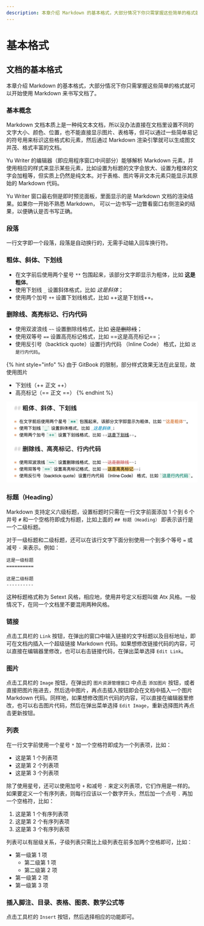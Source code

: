 ```yaml
---
description: 本章介绍 Markdown 的基本格式，大部分情况下你只需掌握这些简单的格式就可以开始使用 Markdown 来书写文档了。
---
```


# 基本格式

## 文档的基本格式

本章介绍 Markdown 的基本格式，大部分情况下你只需掌握这些简单的格式就可以开始使用 Markdown 来书写文档了。

### 基本概念

Markdown 文档本质上是一种纯文本文档，所以没办法直接在文档里设置不同的文字大小、颜色、位置，也不能直接显示图片、表格等，但可以通过一些简单易记的符号用来标识这些格式和元素，然后通过 Markdown 渲染引擎就可以生成图文并茂、格式丰富的文档。

Yu Writer 的编辑器（即应用程序窗口中间部分）能够解析 Markdown 元素，并使用相应的样式来显示某些元素，比如设置为标题的文字会放大、设置为粗体的文字会加粗等，但实质上仍然是纯文本。对于表格、图片等非文本元素只能显示其原始的 Markdown 代码。

Yu Writer 窗口最右侧是即时预览面板，里面显示的是 Markdown 文档的渲染结果。如果你一开始不熟悉 Markdown， 可以一边书写一边瞥看窗口右侧渲染的结果，以便确认是否书写正确。

### 段落

一行文字即一个段落，段落是自动换行的，无需手动输入回车换行符。

### 粗体、斜体、下划线

* 在文字前后使用两个星号 `**` 包围起来，该部分文字即显示为粗体，比如 **这是粗体**。
* 使用下划线 `_` 设置斜体格式，比如 _这是斜体_；
* 使用两个加号 `++` 设置下划线格式，比如 ++这是下划线++。

### 删除线、高亮标记、行内代码

* 使用双波浪线 `~~` 设置删除线格式，比如 ~~这是删除线~~；
* 使用双等号 `==` 设置高亮标记格式，比如 ==这是高亮标记==；
* 使用反引号（backtick quote）设置行内代码 （Inline Code） 格式，比如 `这是行内代码`。

{% hint style="info" %}
由于 GitBook 的限制，部分样式效果无法在此呈现，故使用图片

* 下划线（++ 正文 ++）
* 高亮标记（== 正文 ==）
{% endhint %}

![&#x5404;&#x79CD;&#x6837;&#x5F0F;&#x5728; Yu Writer &#x4E2D;&#x7684;&#x6548;&#x679C;](.gitbook/assets/ping-mu-kuai-zhao-20180710-xia-wu-4.32.43.png)

### 标题（Heading）

Markdown 支持定义六级标题，设置标题时只需在一行文字前面添加 1 个到 6 个井号 `#` 和一个空格符即成为标题，比如上面的 `## 标题（Heading）` 即表示该行是一个二级标题。

对于一级标题和二级标题，还可以在该行文字下面分别使用一个到多个等号 `=` 或减号 `-` 来表示。例如：

```text
这是一级标题
==========

这是二级标题
----------
```

这种标题格式称为 Setext 风格，相应地，使用井号定义标题叫做 Atx 风格。一般情况下，在同一个文档里不要混用两种风格。

### 链接

点击工具栏的 `Link` 按钮，在弹出的窗口中输入链接的文字标题以及目标地址，即可在文档内插入一个超级链接 Markdown 代码。如果想修改链接代码的内容，可以直接在编辑器里修改，也可以右击链接代码，在弹出菜单选择 `Edit Link`。

### 图片

点击工具栏的 `Image` 按钮，在弹出的 `图片资源管理窗口` 中点击 `添加图片` 按钮，或者直接把图片拖进去，然后选中图片，再点击插入按钮即会在文档中插入一个图片 Markdown 代码。同样地，如果想修改图片代码的内容，可以直接在编辑器里修改，也可以右击图片代码，然后在弹出菜单选择 `Edit Image`，重新选择图片再点击更新按钮。

### 列表

在一行文字前使用一个星号 `*` 加一个空格符即成为一个列表项，比如：

* 这是第 1 个列表项
* 这是第 2 个列表项
* 这是第 3 个列表项

除了使用星号，还可以使用加号 `+` 和减号 `-` 来定义列表项，它们作用是一样的。如果要定义一个有序列表，则每行应该以一个数字开头，然后加一个点号 `.` 再加一个空格符，比如：

1. 这是第 1 个有序列表项
2. 这是第 2 个有序列表项
3. 这是第 3 个有序列表项

列表可以有层级关系，子级列表只需比上级列表在前多加两个空格即可，比如：

* 第一级第 1 项
  * 第二级第 1 项
  * 第二级第 2 项
* 第一级第 2 项
* 第一级第 3 项

### 插入脚注、目录、表格、图表、数学公式等

点击工具栏的 `Insert` 按钮，然后选择相应的功能即可。


